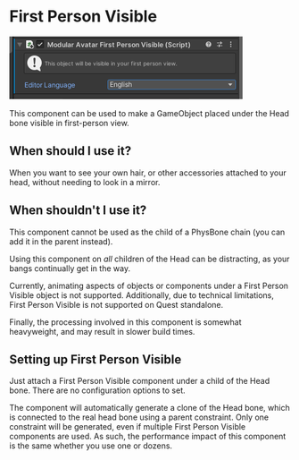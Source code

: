# First Person Visible

![First person visible component](first-person-visible.png)

This component can be used to make a GameObject placed under the Head bone visible in first-person view.

## When should I use it?

When you want to see your own hair, or other accessories attached to your head, without needing to look in a mirror.

## When shouldn't I use it?

This component cannot be used as the child of a PhysBone chain (you can add it in the parent instead).

Using this component on _all_ children of the Head can be distracting, as your bangs continually get in the way. 

Currently, animating aspects of objects or components under a First Person Visible object is not supported.
Additionally, due to technical limitations, First Person Visible is not supported on Quest standalone.

Finally, the processing involved in this component is somewhat heavyweight, and may result in slower build times.

## Setting up First Person Visible

Just attach a First Person Visible component under a child of the Head bone. There are no configuration options to set.

The component will automatically generate a clone of the Head bone, which is connected to the real head bone using a parent constraint.
Only one constraint will be generated, even if multiple First Person Visible components are used. As such, the performance impact of this component is the same whether you use one or dozens.